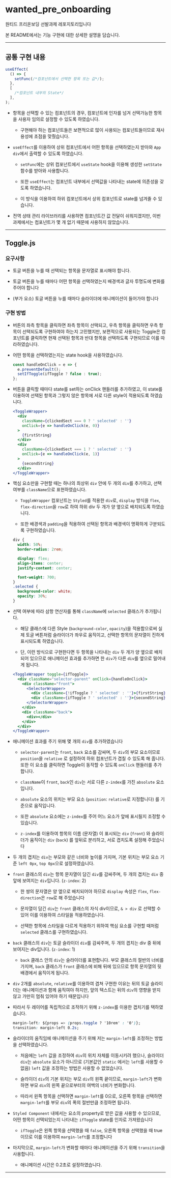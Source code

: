 # wanted_pre_onboarding

원티드 프리온보딩 선발과제 레포지토리입니다

본 README에서는 기능 구현에 대한 상세한 설명을 담습니다.

---

## 공통 구현 내용

```jsx
useEffect(
  () => {
    setFunc(/*컴포넌트에서 선택한 항목 또는 값*/);
  },
  [
    /*컴포넌트 내부의 State*/
  ],
);
```

- 항목을 선택할 수 있는 컴포넌트의 경우, 컴포넌트에 인자를 넘겨 선택가능한 항목을 사용자 임의로 설정할 수 있도록 하였습니다.

  - 구현해야 하는 컴포넌트들은 보편적으로 많이 사용되는 컴포넌트들이므로 재사용성에 초점을 맞췄습니다.

- `useEffect`를 이용하여 상위 컴포넌트에서 어떤 항목을 선택하였는지 받아와 `App` `div`에서 출력할 수 있도록 하였습니다.

  - `setFunc`에는 상위 컴포넌트에서 `useState` hook을 이용해 생성한 `setState` 함수를 받아와 사용합니다.

  - 또한 `useEffect`는 컴포넌트 내부에서 선택값을 나타내는 state에 의존성을 갖도록 하였습니다.

  - 이 방식을 이용하여 하위 컴포넌트에서 상위 컴포넌트로 state를 넘겨줄 수 있습니다.

- 전역 상태 관리 라이브러리를 사용하면 컴포넌트간 값 전달이 쉬워지겠지만, 이번 과제에서는 컴포넌트가 몇 개 없기 때문에 사용하지 않았습니다.

---

## Toggle.js

### 요구사항

- 토글 버튼을 누를 때 선택되는 항목을 문자열로 표시해야 합니다.

- 토글 버튼을 누를 때마다 어떤 항목을 선택하였는지 배경색과 글자 투명도에 변화를 주어야 합니다

- (부가 요소) 토글 버튼을 누를 때마다 슬라이더에 애니메이션이 들어가야 합니다

### 구현 방법

- 버튼의 좌측 항목을 클릭하면 좌측 항목이 선택되고, 우측 항목을 클릭하면 우측 항목이 선택되도록 구현하여야 하는지 고민했지만, 보편적으로 사용되는 Toggle은 컴포넌트를 클릭하면 현재 선택된 항목과 반대 항목을 선택하도록 구현되므로 이를 따라하였습니다.

- 어떤 항목을 선택하였는지는 state hook을 사용하였습니다.

  ```jsx
  const handleOnClick = e => {
    e.preventDefault();
    setIfToggle(ifToggle ? false : true);
  };
  ```

- 버튼을 클릭할 때마다 state를 set하는 onClick 핸들러를 추가하였고, 이 state를 이용하여 선택된 항목과 그렇지 않은 항목에 서로 다른 style이 적용되도록 하였습니다.

  ```jsx
  <ToggleWrapper>
    <div
      className={clickedSect === 0 ? ' selected' : ''}
      onClick={e => handleOnClick(e, 0)}
    >
      {firstString}
    </div>
    <div
      className={clickedSect === 1 ? ' selected' : ''}
      onClick={e => handleOnClick(e, 1)}
    >
      {secondString}
    </div>
  </ToggleWrapper>
  ```

- 핵심 요소만을 구현할 때는 하나의 최상위 `div` 안에 두 개의 `div`를 추가하고, 선택 여부를 `className`으로 표현하였습니다.

  - `ToggleWrapper` 컴포넌트는 `Styled`를 적용한 `div`로, `display` 방식을 `flex`, `flex-direction`을 `row`로 하여 하위 div 두 개가 양 옆으로 배치되도록 하였습니다.

  - 또한 배경색과 `padding`을 적용하여 선택된 항목과 배경색이 명확하게 구분되도록 구현하였습니다.

  ```css
  div {
    width: 50%;
    border-radius: 2rem;

    display: flex;
    align-items: center;
    justify-content: center;

    font-weight: 700;
  }
  .selected {
    background-color: white;
    opacity: 30%;
  }
  ```

- 선택 여부에 따라 삼항 연산자를 통해 `className`에 `selected` 클래스가 추가됩니다.

  - 해당 클래스에 다른 Style (`background-color`, `opacity`)을 적용함으로써 실제 토글 버튼처럼 슬라이더가 좌우로 움직이고, 선택한 항목의 문자열이 진하게 표시되도록 하였습니다.

  - 단, 이런 방식으로 구현한다면 두 항목을 나타내는 `div` 두 개가 양 옆으로 배치되어 있으므로 애니메이션 효과를 추가하면 한 `div`가 다른 `div`를 옆으로 밀어내게 됩니다.

  ```jsx
  <ToggleWrapper toggle={ifToggle}>
    <div className="selector-parent" onClick={handleOnClick}>
      <div className="front">
        <SelectorWrapper>
          <div className={!ifToggle ? ' selected' : ''}>{firstString}</div>
          <div className={ifToggle ? ' selected' : ''}>{secondString}</div>
        </SelectorWrapper>
      </div>
      <div className="back">
        <div></div>
      </div>
    </div>
  </ToggleWrapper>
  ```

- 애니메이션 효과를 주기 위해 몇 개의 `div`를 추가하였습니다

  - `selector-parent`는 `front`, `back` 요소를 감싸며, 두 `div`의 부모 요소이므로 `position`을 `relative` 로 설정하여 하위 컴포넌트가 겹칠 수 있도록 해 줍니다. 또한 이 요소를 클릭하면 Toggle이 동작할 수 있도록 `onClick` 핸들러를 추가합니다.

  - `className`이 `front`, `back`인 `div`는 서로 다른 `z-index`를 가진 `absolute` 요소입니다.

  - `absolute` 요소의 위치는 부모 요소 (`position`: `relative`로 지정합니다) 를 기준으로 움직입니다.

  - 또한 `absolute` 요소에는 `z-index`를 주어 어느 요소가 앞에 표시될지 조정할 수 있습니다.

  - `z-index`를 이용하여 항목의 이름 (문자열) 이 표시되는 `div` (`front`) 와 슬라이더가 움직이는 `div` (`back`) 를 앞뒤로 분리하고, 서로 겹치도록 설정해 주었습니다

- 두 개의 겹치는 `div`는 부모와 같은 너비와 높이를 가지며, 기본 위치는 부모 요소 기준 `left 0px`, `top 0px`으로 설정하였습니다.

- `front` 클래스의 `div`는 항목 문자열이 담긴 `div`를 감싸주며, 두 개의 겹치는 `div` 중 앞에 보여지는 `div`입니다. (`z-index`: 2)

  - 한 쌍의 문자열은 양 옆으로 배치되어야 하므로 `display` 속성은 `flex`, `flex-direction`은 `row`로 해 주었습니다

  - 문자열이 담긴 `div`는 `front` 클래스의 자식 div이므로, `& > div` 로 선택할 수 있어 이를 이용하여 스타일을 적용하였습니다.

  - 선택한 항목에 스타일을 다르게 적용하기 위하여 핵심 요소를 구현할 때처럼 `selected` 클래스를 구현하였습니다.

- `back` 클래스의 `div`는 토글 슬라이더 `div`를 감싸주며, 두 개의 겹치는 div 중 뒤에 보여지는 div입니다. (`z-index`: 1)

  - `back` 클래스 안의 `div`는 슬라이더를 표현합니다. 부모 클래스의 절반의 너비를 가지며, `back` 클래스가 `front` 클래스에 비해 뒤에 있으므로 항목 문자열의 뒷 배경에서 움직이게 됩니다.

- `div` 2개를 `absolute`, `relative`를 이용하여 겹쳐 구현한 이유는 뒤의 토글 슬라이더는 애니메이션과 함께 움직여야 하지만, 앞의 텍스트는 뒤의 `div`의 영향을 받지 않고 가만히 멈춰 있어야 하기 때문입니다

- 따라서 두 레이어를 독립적으로 조작하기 위해 `z-index`를 이용한 겹치기를 택하였습니다.

  ```css
  margin-left: ${props => (props.toggle ? '10rem' : '0')};
  transition: margin-left 0.2s;
  ```

- 슬라이더의 움직임에 애니메이션을 주기 위해 저는 `margin-left`를 조정하는 방법을 선택하였습니다.

  - 처음에는 `left` 값을 조정하여 `div`의 위치 자체를 이동시키려 했으나, 슬라이더 `div`는 `absolute` 요소가 아니므로 (기본값인 `static` 에서는 `left`를 사용할 수 없음) `left` 값을 조정하는 방법은 사용할 수 없었습니다.

  - 슬라이더 `div`의 기본 위치는 부모 `div`의 왼쪽 끝이므로, `margin-left`가 변화하면 부모 `div`의 왼쪽 끝으로부터의 여백의 너비가 변화합니다.

  - 따라서 왼쪽 항목을 선택하면 `margin-left`를 0으로, 오른쪽 항목을 선택하면 `margin-left`를 부모 `div`의 폭의 절반만큼 조정하면 됩니다.

- `Styled Component` 내에서는 요소의 property로 받은 값을 사용할 수 있으므로, 어떤 항목이 선택되었는지 나타내는 `ifToggle` state를 인자로 가져왔습니다

  - `ifToggle`은 왼쪽 항목을 선택했을 때 `false`, 오른쪽 항목을 선택했을 때 true이므로 이를 이용하여 `margin-left`를 조정합니다

- 마지막으로, `margin-left`가 변화할 때마다 애니메이션을 주기 위해 `transition`을 사용합니다.

  - 애니메이션 시간은 0.2초로 설정하였습니다.

---
